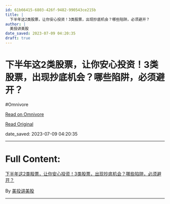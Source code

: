 ```yaml
---
id: 61b66415-6803-426f-9482-990543ce215b
title: |
  下半年这2类股票，让你安心投资！3类股票，出现抄底机会？哪些陷阱，必须避开？
author: |
  美投讲美股
date_saved: 2023-07-09 04:20:35
draft: true
---
```


# 下半年这2类股票，让你安心投资！3类股票，出现抄底机会？哪些陷阱，必须避开？
#Omnivore

[Read on Omnivore](https://omnivore.app/me/https-youtube-com-watch-feature-share-v-6-q-w-qod-amd-gg-18939bcff7d)

[Read Original](https://youtube.com/watch?feature=share&v=6qWQodAMDGg)

date_saved: 2023-07-09 04:20:35


--- 

# Full Content: 

[下半年这2类股票，让你安心投资！3类股票，出现抄底机会？哪些陷阱，必须避开？](https://youtube.com/watch?feature=share&v=6qWQodAMDGg)

By [美投讲美股](https://www.youtube.com/@MeiTouJun)

---

